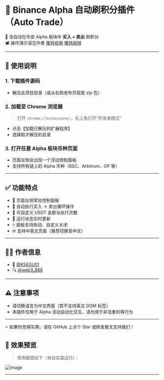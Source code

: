 # 🧠 Binance Alpha 自动刷积分插件（Auto Trade）

🚀 全自动在币安 Alpha 板块中 **买入 + 卖出** 刷积分  
📽 操作演示请见作者 [推特视频](https://x.com/K5EGU01) [推特视频](https://x.com/web3_888)

---

## 🔧 使用说明

### 1. 下载插件源码

- 解压此项目目录（或从右侧发布页获取 zip 包）

### 2. 加载至 Chrome 浏览器

> 打开 `chrome://extensions/`，右上角打开“开发者模式”

- 点击【加载已解压的扩展程序】
- 选择刚才解压的目录

### 3. 打开任意 Alpha 板块币种页面

- 页面左侧会出现一个浮动控制面板
- 支持所有链上的 Alpha 币种（BSC、Arbitrum、OP 等）

---

## ✅ 功能特点

- 🧷 页面左侧常驻控制面板
- 🔁 自动执行买入 → 卖出循环操作
- 🧮 可自定义 USDT 金额与执行次数
- 🧠 运行状态实时更新
- 🖱 面板支持拖动、自定义关闭
- 🌐 支持中英文页面（推荐切换至中文）

---


## 🧑‍💻 作者信息

- 🧠 [@K5EGU01](https://x.com/K5EGU01)
- 🔍 [@web3_888](https://x.com/web3_888)

---

## ⚠️ 注意事项

- 请切换语言为中文界面（暂不支持英文 DOM 标签）
- 本插件仅用于 Alpha 活动自动化交互，请勿用于非法套利等行为

---

⭐ 如果你觉得实用，请在 GitHub 上点个 Star 或转发推文支持我们！



## 📸 效果预览

> 使用截图如下（来自实盘运行）：

![image](https://github.com/user-attachments/assets/76f981a8-4bf5-4178-b77d-ffc60eff7a81)

---
